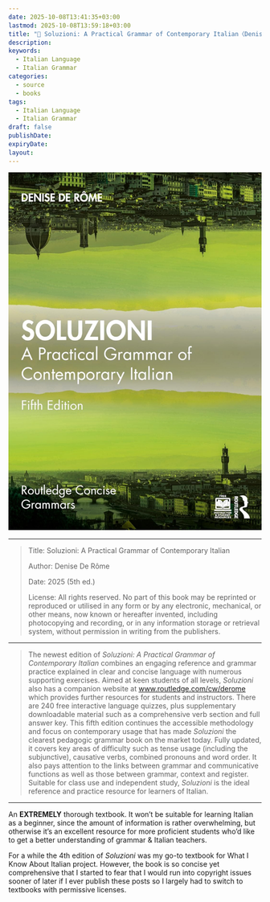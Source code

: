 ```yaml
---
date: 2025-10-08T13:41:35+03:00
lastmod: 2025-10-08T13:59:18+03:00
title: "📔 Soluzioni: A Practical Grammar of Contemporary Italian〈Denise De Rôme〉"
description:
keywords:
  - Italian Language
  - Italian Grammar
categories:
  - source
  - books
tags:
  - Italian Language
  - Italian Grammar
draft: false
publishDate:
expiryDate:
layout:
---
```


![](feature.png "The cover of *Soluzioni*, the 5th edition.")

---

> Title: Soluzioni: A Practical Grammar of Contemporary Italian
> 
> Author: Denise De Rôme
> 
> Date: 2025 (5th ed.)
> 
> License: All rights reserved. No part of this book may be reprinted or reproduced or utilised in any form or by any electronic, mechanical, or other means, now known or hereafter invented, including photocopying and recording, or in any information storage or retrieval system, without permission in writing from the publishers.

---

> The newest edition of _Soluzioni: A Practical Grammar of Contemporary Italian_ combines an engaging reference and grammar practice explained in clear and concise language with numerous supporting exercises. Aimed at keen students of all levels, _Soluzioni_ also has a companion website at www.routledge.com/cw/derome which provides further resources for students and instructors. There are 240 free interactive language quizzes, plus supplementary downloadable material such as a comprehensive verb section and full answer key. This fifth edition continues the accessible methodology and focus on contemporary usage that has made _Soluzioni_ the clearest pedagogic grammar book on the market today. Fully updated, it covers key areas of difficulty such as tense usage (including the subjunctive), causative verbs, combined pronouns and word order. It also pays attention to the links between grammar and communicative functions as well as those between grammar, context and register. Suitable for class use and independent study, _Soluzioni_ is the ideal reference and practice resource for learners of Italian.

---

An **EXTREMELY** thorough textbook. It won’t be suitable for learning Italian as a beginner, since the amount of information is rather overwhelming, but otherwise it’s an excellent resource for more proficient students who’d like to get a better understanding of grammar & Italian teachers. 

For a while the 4th edition of *Soluzioni* was my go-to textbook for What I Know About Italian project. However, the book is so concise yet comprehensive that I started to fear that I would run into copyright issues sooner of later if I ever publish these posts so I largely had to switch to textbooks with permissive licenses. 
